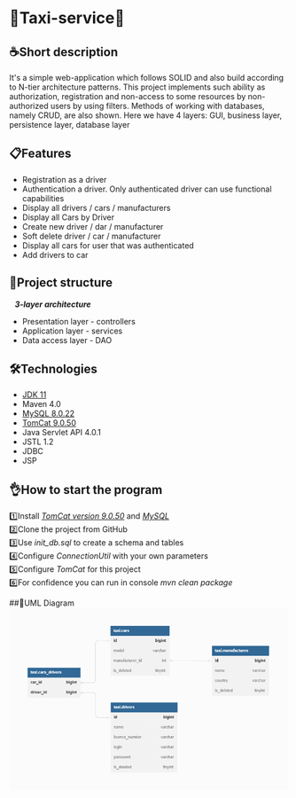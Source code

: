 # 🚕Taxi-service🚖
## <h>☕Short description</h>
It's a simple web-application which follows SOLID and also build according to N-tier architecture patterns.
This project implements such ability as authorization, registration and non-access to some
resources by non-authorized users by using filters. Methods of working with databases, namely CRUD, are also shown.
Here we have 4 layers: GUI, business layer, persistence layer, database layer

## <h>📋Features</h>
* Registration as a driver
* Authentication a driver. Only authenticated driver can use functional capabilities
* Display all drivers / cars / manufacturers
* Display all Cars by Driver
* Create new driver / dar / manufacturer
* Soft delete driver / car / manufacturer
* Display all cars for user that was authenticated
* Add drivers to car

## <h>🧠Project structure</h>
<strong><i>&nbsp;&nbsp;&nbsp;3-layer architecture</i></strong>
* Presentation layer - controllers
* Application layer - services
* Data access layer - DAO

## <h>🛠Technologies</h>
* <a href="https://www.oracle.com/java/technologies/javase/jdk11-archive-downloads.html">JDK 11</a>
* Maven 4.0
* <a href="https://dev.mysql.com/downloads/mysql/">MySQL 8.0.22</a>
* <a href="https://tomcat.apache.org/download-90.cgi">TomCat 9.0.50</a>
* Java Servlet API 4.0.1
* JSTL 1.2
* JDBC
* JSP

## <h>👌How to start the program</h>
1️⃣Install <a href="https://tomcat.apache.org/download-90.cgi"><i>TomCat version 9.0.50</i></a>
and <a href="https://dev.mysql.com/downloads/mysql/"><i>MySQL</i></a>\
2️⃣Clone the project from GitHub\
3️⃣Use <i>init_db.sql</i> to create a schema and tables\
4️⃣Configure <i>ConnectionUtil</i> with your own parameters\
5️⃣Configure <i>TomCat</i> for this project\
6️⃣For confidence you can run in console <i>mvn clean package</i> 

##<h>🚀UML Diagram</h>
<img src="diagram.png" alt="uml">
